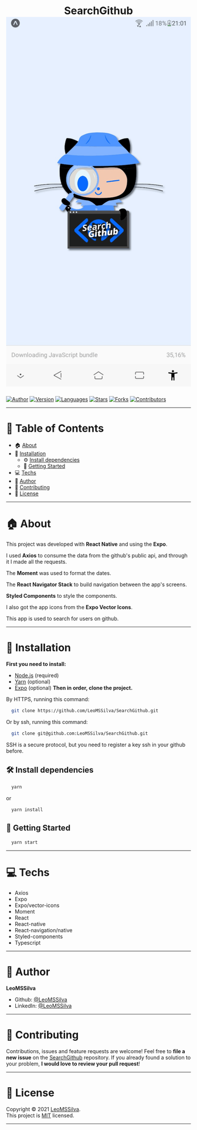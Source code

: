<h1 align="center">SearchGithub
	<br/>
	<img src="./SearchGithub.gif">
	<br/>
</h1>

[![Author](https://img.shields.io/badge/author-LeoMSSilva-blue?style=flat-square)](https://github.com/LeoMSSilva)
[![Version](https://img.shields.io/badge/version-1.0.0-blue.svg?cacheSeconds=2592000)](https://github.com/LeoMSSilva)
[![Languages](https://img.shields.io/github/languages/count/LeoMSSilva/SearchGithub?color=blue&style=flat-square)](#)
[![Stars](https://img.shields.io/github/stars/LeoMSSilva/SearchGithub?color=blue&style=flat-square)](https://github.com/LeoMSSilva/SearchGithub/stargazers)
[![Forks](https://img.shields.io/github/forks/LeoMSSilva/SearchGithub?color=blue&style=flat-square)](https://github.com/LeoMSSilva/SearchGithub/network/members)
[![Contributors](https://img.shields.io/github/contributors/LeoMSSilva/SearchGithub?color=blue&style=flat-square)](https://github.com/LeoMSSilva/SearchGithub/graphs/contributors)

---

# :pushpin: Table of Contents

- :house: [About](#about)
- :dart: [Installation](#Installation)
  - :gear: [Install dependencies](##Install_dependencies)
  - :rocket: [Getting Started](##Getting_Started)
- :computer: [Techs](#Techs)
- :bust_in_silhouette: [Author](#Author)
- :handshake: [Contributing](#Contributing)
- :scroll: [License](#License)

---

# :house: About

This project was developed with **React Native** and using the **Expo**.

I used **Axios** to consume the data from the github's public api, and through it I made all the requests.

The **Moment** was used to format the dates.

The **React Navigator Stack** to build navigation between the app's screens.

**Styled Components** to style the components.

I also got the app icons from the **Expo Vector Icons**.

This app is used to search for users on github.

---

# :dart: Installation

**First you need to install:**

- [Node.js](https://pt-br.nodejs.org/) (required)
- [Yarn](https://yarnpkg.com/) (optional)
- [Expo](https://expo.io/) (optional)
  **Then in order, clone the project.**

By HTTPS, running this command:

```bash
  git clone https://github.com/LeoMSSilva/SearchGithub.git
```

Or by ssh, running this command:

```bash
  git clone git@github.com:LeoMSSilva/SearchGithub.git
```

SSH is a secure protocol, but you need to register a key ssh in your github before.

## :hammer_and_wrench: Install dependencies

```bash
  yarn
```

or

```bash
  yarn install
```

## :rocket: Getting Started

```bash
  yarn start
```

---

# :computer: Techs

- Axios
- Expo
- Expo/vector-icons
- Moment
- React
- React-native
- React-navigation/native
- Styled-components
- Typescript

---

# :bust_in_silhouette: Author

**LeoMSSilva**

- Github: [@LeoMSSilva](https://github.com/LeoMSSilva)
- LinkedIn: [@LeoMSSilva](https://linkedin.com/in/LeoMSSilva)

---

# :handshake: Contributing

Contributions, issues and feature requests are welcome! Feel free to **file a new issue** on the [SearchGithub](https://github.com/LeoMSSilva/SearchGithub/issues) repository. If you already found a solution to your problem, **I would love to review your pull request**!

---

# :scroll: License

Copyright :copyright: 2021 [LeoMSSilva](https://github.com/LeoMSSilva).
<br/>
This project is [MIT](https://github.com/LeoMSSilva/SearchGithub/blob/main/LICENSE) licensed.

---
